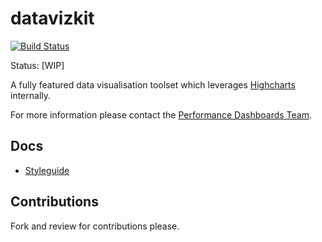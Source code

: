 # datavizkit

[![Build Status](https://travis-ci.org/govau/datavizkit.svg?branch=master)](https://travis-ci.org/govau/datavizkit)

Status: [WIP]

A fully featured data visualisation toolset which leverages [Highcharts](http://www.highcharts.com/) internally.

For more information please contact the [Performance Dashboards Team](mailto:performance-dashboard@digital.gov.au).

## Docs

* [Styleguide](https://datavizkit.surge.sh)

## Contributions 

Fork and review for contributions please.
